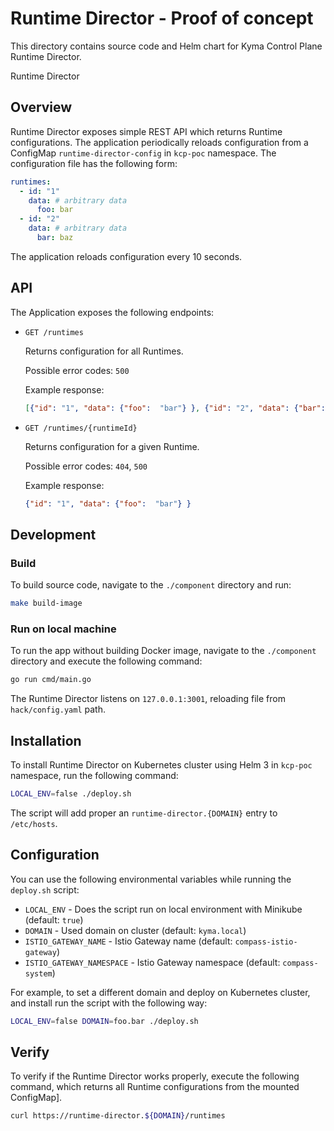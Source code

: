 # Runtime Director - Proof of concept

This directory contains source code and Helm chart for Kyma Control Plane Runtime Director.

Runtime Director 

## Overview

Runtime Director exposes simple REST API which returns Runtime configurations.
The application periodically reloads configuration from a ConfigMap `runtime-director-config` in `kcp-poc` namespace. The configuration file has the following form:

```yaml
runtimes:
  - id: "1"
    data: # arbitrary data
      foo: bar
  - id: "2"
    data: # arbitrary data
      bar: baz
```

The application reloads configuration every 10 seconds. 

## API

The Application exposes the following endpoints:

- `GET /runtimes`
   
    Returns configuration for all Runtimes.  
    
    Possible error codes: `500`
    
    Example response:
    ```json
    [{"id": "1", "data": {"foo":  "bar"} }, {"id": "2", "data": {"bar":  "baz"}}]    
    ```

- `GET /runtimes/{runtimeId}`
   
    Returns configuration for a given Runtime.  
    
    Possible error codes: `404`, `500`
    
    Example response:
    ```json
    {"id": "1", "data": {"foo":  "bar"} }    
    ```
  
  
## Development  

### Build

To build source code, navigate to the `./component` directory and run:

```bash
make build-image
```

### Run on local machine

To run the app without building Docker image, navigate to the `./component` directory and execute the following command:

```bash
go run cmd/main.go
```

The Runtime Director listens on `127.0.0.1:3001`, reloading file from `hack/config.yaml` path.

## Installation

To install Runtime Director on Kubernetes cluster using Helm 3 in `kcp-poc` namespace, run the following command:

```bash
LOCAL_ENV=false ./deploy.sh
```

The script will add proper an `runtime-director.{DOMAIN}` entry to `/etc/hosts`.

## Configuration

You can use the following environmental variables while running the `deploy.sh` script:
 - `LOCAL_ENV` - Does the script run on local environment with Minikube (default: `true`)
 - `DOMAIN` - Used domain on cluster (default: `kyma.local`)
 - `ISTIO_GATEWAY_NAME` - Istio Gateway name (default: `compass-istio-gateway`)
 - `ISTIO_GATEWAY_NAMESPACE` - Istio Gateway namespace (default: `compass-system`)

For example, to set a different domain and deploy on Kubernetes cluster, and install run the script with the following way:

```bash
LOCAL_ENV=false DOMAIN=foo.bar ./deploy.sh
```

## Verify

To verify if the Runtime Director works properly, execute the following command, which returns all Runtime configurations from the mounted ConfigMap].

```bash
curl https://runtime-director.${DOMAIN}/runtimes
```
